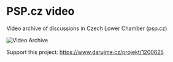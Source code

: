 # PSP.cz video
Video archive of discussions in Czech Lower Chamber (psp.cz)

![Video Archive](https://raw.githubusercontent.com/michalskop/psp_video/master/picture/picture.jpg)

Support this project: https://www.darujme.cz/projekt/1200625
